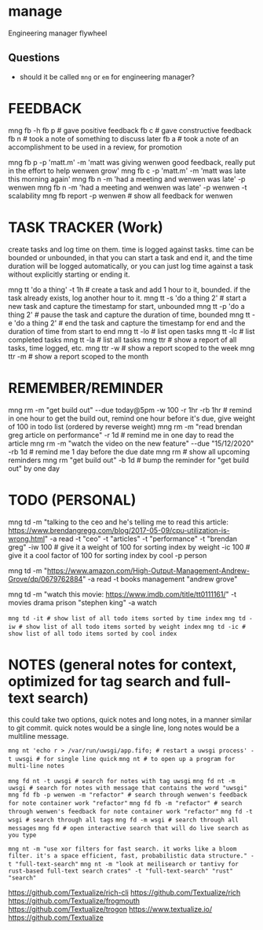 # manage
Engineering manager flywheel

## Questions
- should it be called `mng` or `em` for engineering manager?

# FEEDBACK
mng fb -h
    fb p # gave positive feedback
    fb c # gave constructive feedback
    fb n # took a note of something to discuss later
    fb a # took a note of an accomplishment to be used in a review, for promotion

mng fb p -p 'matt.m' -m 'matt was giving wenwen good feedback, really put in the effort to help wenwen grow'
mng fb c -p 'matt.m' -m 'matt was late this morning again'
mng fb n -m 'had a meeting and wenwen was late' -p wenwen
mng fb n -m 'had a meeting and wenwen was late' -p wenwen -t scalability
mng fb report -p wenwen # show all feedback for wenwen

# TASK TRACKER (Work)

create tasks and log time on them. time is logged against tasks. time can be bounded or unbounded,
in that you can start a task and end it, and the time duration will be logged automatically, or you 
can just log time against a task without explicitly starting or ending it.

mng tt 'do a thing' -t 1h # create a task and add 1 hour to it, bounded. if the task already exists, log another hour to it.
mng tt -s 'do a thing 2' # start a new task and capture the timestamp for start, unbounded
mng tt -p 'do a thing 2' # pause the task and capture the duration of time, bounded
mng tt -e 'do a thing 2' # end the task and capture the timestamp for end and the duration of time from start to end
mng tt -lo # list open tasks
mng tt -lc # list completed tasks
mng tt -la # list all tasks
mng ttr # show a report of all tasks, time logged, etc.
mng ttr -w # show a report scoped to the week
mng ttr -m # show a report scoped to the month

# REMEMBER/REMINDER
mng rm -m "get build out" --due today@5pm -w 100 -r 1hr -rb 1hr # remind in one hour to get the build out, remind one hour before it's due, give weight of 100 in todo list (ordered by reverse weight)
mng rm -m "read brendan greg article on performance" -r 1d # remind me in one day to read the article
mng rm -m "watch the video on the new feature" --due "15/12/2020" -rb 1d # remind me 1 day before the due date
mng rm # show all upcoming reminders
mng rm "get build out" -b 1d # bump the reminder for "get build out" by one day

# TODO (PERSONAL)
mng td 
    -m "talking to the ceo and he's telling me to read this article: https://www.brendangregg.com/blog/2017-05-09/cpu-utilization-is-wrong.html"
    -a read
    -t "ceo" -t "articles" -t "performance" -t "brendan greg"
    -iw 100 # give it a weight of 100 for sorting index by weight
    -ic 100 # give it a cool factor of 100 for sorting index by cool
    -p person

mng td 
    -m "https://www.amazon.com/High-Output-Management-Andrew-Grove/dp/0679762884"
    -a read
    -t books management "andrew grove"

mng td 
    -m "watch this movie: https://www.imdb.com/title/tt0111161/"
    -t movies drama prison "stephen king"
    -a watch

`mng td -it # show list of all todo items sorted by time index`
`mng td -iw # show list of all todo items sorted by weight index`
`mng td -ic # show list of all todo items sorted by cool index`

# NOTES (general notes for context, optimized for tag search and full-text search)

this could take two options, quick notes and long notes, in a manner similar to git commit. 
quick notes would be a single line, long notes would be a multiline message.

`mng nt 'echo r > /var/run/uwsgi/app.fifo; # restart a uwsgi process' -t uwsgi # for single line quick`
`mng nt # to open up a program for multi-line notes`

`mng fd nt -t uwsgi # search for notes with tag uwsgi`
`mng fd nt -m uwsgi # search for notes with message that contains the word "uwsgi"`
`mng fd fb -p wenwen -m "refactor" # search through wenwen's feedback for note container work "refactor"`
`mng fd fb -m "refactor" # search through wenwen's feedback for note container work "refactor"`
`mng fd -t wsgi # search through all tags`
`mng fd -m wsgi # search through all messages`
`mng fd # open interactive search that will do live search as you type` 


`mng nt -m "use xor filters for fast search. it works like a bloom filter. it's a space efficient, fast, probabilistic data structure." -t "full-text-search"`
`mng nt -m "look at meilisearch or tantivy for rust-based full-text search crates" -t "full-text-search" "rust" "search"`

https://github.com/Textualize/rich-cli
https://github.com/Textualize/rich
https://github.com/Textualize/frogmouth
https://github.com/Textualize/trogon
https://www.textualize.io/
https://github.com/Textualize